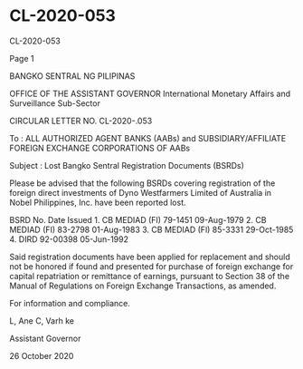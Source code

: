 # CL-2020-053

CL-2020-053

Page 1

BANGKO SENTRAL NG PILIPINAS

OFFICE OF THE ASSISTANT GOVERNOR International Monetary Affairs and Surveillance Sub-Sector

CIRCULAR LETTER NO. CL-2020-.053

To : ALL AUTHORIZED AGENT BANKS (AABs) and SUBSIDIARY/AFFILIATE FOREIGN EXCHANGE CORPORATIONS OF AABs

Subject : Lost Bangko Sentral Registration Documents (BSRDs)

Please be advised that the following BSRDs covering registration of the foreign direct investments of Dyno Westfarmers Limited of Australia in Nobel Philippines, Inc. have been reported lost.

BSRD No. Date Issued 1. CB MEDIAD (FI) 79-1451 09-Aug-1979 2. CB MEDIAD (FI) 83-2798 01-Aug-1983 3. CB MEDIAD (Fl) 85-3331 29-Oct-1985 4. DIRD 92-00398 05-Jun-1992

Said registration documents have been applied for replacement and should not be honored if found and presented for purchase of foreign exchange for capital repatriation or remittance of earnings, pursuant to Section 38 of the Manual of Regulations on Foreign Exchange Transactions, as amended.

For information and compliance.

L, Ane C, Varh ke 

Assistant Governor

26 October 2020